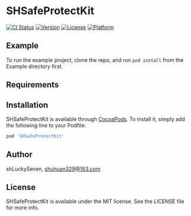 # SHSafeProtectKit

[![CI Status](https://img.shields.io/travis/shLuckySeven/SHSafeProtectKit.svg?style=flat)](https://travis-ci.org/shLuckySeven/SHSafeProtectKit)
[![Version](https://img.shields.io/cocoapods/v/SHSafeProtectKit.svg?style=flat)](https://cocoapods.org/pods/SHSafeProtectKit)
[![License](https://img.shields.io/cocoapods/l/SHSafeProtectKit.svg?style=flat)](https://cocoapods.org/pods/SHSafeProtectKit)
[![Platform](https://img.shields.io/cocoapods/p/SHSafeProtectKit.svg?style=flat)](https://cocoapods.org/pods/SHSafeProtectKit)

## Example

To run the example project, clone the repo, and run `pod install` from the Example directory first.

## Requirements

## Installation

SHSafeProtectKit is available through [CocoaPods](https://cocoapods.org). To install
it, simply add the following line to your Podfile:

```ruby
pod 'SHSafeProtectKit'
```

## Author

shLuckySeven, shuhuan329@163.com

## License

SHSafeProtectKit is available under the MIT license. See the LICENSE file for more info.
